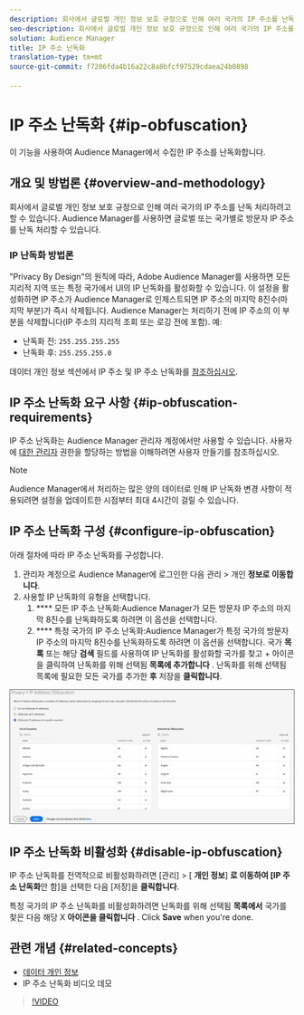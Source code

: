 ```yaml
---
description: 회사에서 글로벌 개인 정보 보호 규정으로 인해 여러 국가의 IP 주소를 난독 처리하려고 할 수 있습니다. Audience Manager를 사용하면 글로벌 또는 국가별로 방문자 IP 주소를 난독 처리할 수 있습니다.
seo-description: 회사에서 글로벌 개인 정보 보호 규정으로 인해 여러 국가의 IP 주소를 난독 처리하려고 할 수 있습니다. Audience Manager를 사용하면 글로벌 또는 국가별로 방문자 IP 주소를 난독 처리할 수 있습니다.
solution: Audience Manager
title: IP 주소 난독화
translation-type: tm+mt
source-git-commit: f7206fda4b16a22c8a8bfcf97529cdaea24b0898

---
```



# IP 주소 난독화 {#ip-obfuscation}

이 기능을 사용하여 Audience Manager에서 수집한 IP 주소를 난독화합니다.

## 개요 및 방법론 {#overview-and-methodology}

회사에서 글로벌 개인 정보 보호 규정으로 인해 여러 국가의 IP 주소를 난독 처리하려고 할 수 있습니다. Audience Manager를 사용하면 글로벌 또는 국가별로 방문자 IP 주소를 난독 처리할 수 있습니다.

### IP 난독화 방법론

"Privacy By Design"의 원칙에 따라, Adobe Audience Manager를 사용하면 모든 지리적 지역 또는 특정 국가에서 UI의 IP 난독화를 활성화할 수 있습니다. 이 설정을 활성화하면 IP 주소가 Audience Manager로 인제스트되면 IP 주소의 마지막 8진수(마지막 부분)가 즉시 삭제됩니다. Audience Manager는 처리하기 전에 IP 주소의 이 부분을 삭제합니다(IP 주소의 지리적 조회 또는 로깅 전에 포함). 예:

* 난독화 전: `255.255.255.255`
* 난독화 후: `255.255.255.0`

데이터 개인 정보 섹션에서 IP 주소 및 IP 주소 난독화를 [참조하십시오](/help/using/overview/data-security-and-privacy/data-privacy.md).

## IP 주소 난독화 요구 사항 {#ip-obfuscation-requirements}

IP 주소 난독화는 Audience Manager 관리자 계정에서만 사용할 수 있습니다. 사용자에 [대한 관리자](/help/using/features/administration/administration-overview.md#create-users) 권한을 할당하는 방법을 이해하려면 사용자 만들기를 참조하십시오.

>[!NOTE]
>
> Audience Manager에서 처리하는 많은 양의 데이터로 인해 IP 난독화 변경 사항이 적용되려면 설정을 업데이트한 시점부터 최대 4시간이 걸릴 수 있습니다.

## IP 주소 난독화 구성 {#configure-ip-obfuscation}

아래 절차에 따라 IP 주소 난독화를 구성합니다.

1. 관리자 계정으로 Audience Manager에 로그인한 다음 관리 &gt; 개인 **정보로 이동합니다**.
2. 사용할 IP 난독화의 유형을 선택합니다.
   1. **** 모든 IP 주소 난독화:Audience Manager가 모든 방문자 IP 주소의 마지막 8진수를 난독화하도록 하려면 이 옵션을 선택합니다.
   2. **** 특정 국가의 IP 주소 난독화:Audience Manager가 특정 국가의 방문자 IP 주소의 마지막 8진수를 난독화하도록 하려면 이 옵션을 선택합니다. 국가 **목록** 또는 해당 **검색** 필드를 사용하여 IP 난독화를 활성화할 국가를 찾고 + 아이콘을 클릭하여 난독화를 위해 선택됨 **목록에 추가합니다** . 난독화를 위해 선택됨 목록에 필요한 모든 국가를 추가한 **후** 저장을 **클릭합니다**.

![](assets/ip-obfuscation.png)

## IP 주소 난독화 비활성화 {#disable-ip-obfuscation}

IP 주소 난독화를 전역적으로 비활성화하려면 [관리] &gt; [ **개인 정보**] **로 이동하여 [IP 주소 난독화**&#x200B;안 함]을 선택한 다음 [저장]을 **클릭합니다**.

특정 국가의 IP 주소 난독화를 비활성화하려면 난독화를 위해 선택됨 **목록에서** 국가를 찾은 다음 해당 X **아이콘을 클릭합니다** . Click **Save** when you're done.

## 관련 개념 {#related-concepts}

* [데이터 개인 정보](/help/using/overview/data-security-and-privacy/data-privacy.md)
* IP 주소 난독화 비디오 데모
>[!VIDEO](https://video.tv.adobe.com/v/27218/?captions=kor)

